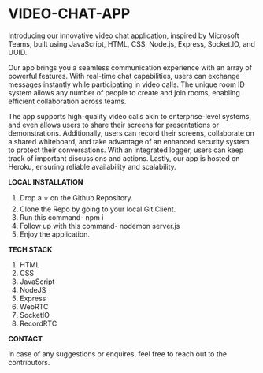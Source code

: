 # VIDEO-CHAT-APP
Introducing our innovative video chat application, inspired by Microsoft Teams, built using JavaScript, HTML, CSS, Node.js, Express, Socket.IO, and UUID. 

Our app brings you a seamless communication experience with an array of powerful features. With real-time chat capabilities, users can exchange messages instantly while participating in video calls. The unique room ID system allows any number of people to create and join rooms, enabling efficient collaboration across teams.

The app supports high-quality video calls akin to enterprise-level systems, and even allows users to share their screens for presentations or demonstrations. Additionally, users can record their screens, collaborate on a shared whiteboard, and take advantage of an enhanced security system to protect their conversations. With an integrated logger, users can keep track of important discussions and actions. Lastly, our app is hosted on Heroku, ensuring reliable availability and scalability.

**LOCAL INSTALLATION**
1. Drop a ⭐ on the Github Repository.
2. Clone the Repo by going to your local Git Client.
3. Run this command- npm i
4. Follow up with this command- nodemon server.js
5. Enjoy the application.

**TECH STACK**
1. HTML
2. CSS
3. JavaScript 
4. NodeJS
5. Express
6. WebRTC
7. SocketIO
8. RecordRTC

**CONTACT**

In case of any suggestions or enquires, feel free to reach out to the contributors.

